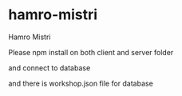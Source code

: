 # hamro-mistri
Hamro Mistri

Please npm install on both client and server folder


and connect to database 

and there is workshop.json file for database
